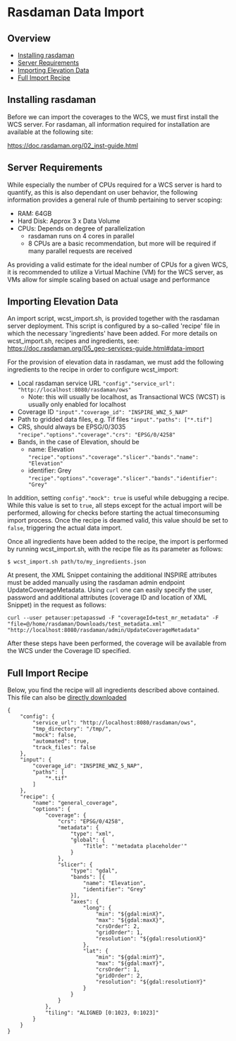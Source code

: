 # Rasdaman Data Import


## Overview
- [Installing rasdaman](./rasdaman_import.md#installing-rasdaman)
- [Server Requirements](./rasdaman_import.md#server-requirements)
- [Importing Elevation Data](./rasdaman_import.md#importing-elevation-data)
- [Full Import Recipe](./rasdaman_import.md#full-import-recipe)

## Installing rasdaman
Before we can import the coverages to the WCS, we must first install the WCS server. For rasdaman, all information required for installation are available at the following site:

https://doc.rasdaman.org/02_inst-guide.html

## Server Requirements
While especially the number of CPUs required for a WCS server is hard to quantify, as this is also dependant on user behavior, the following information provides a general rule of thumb pertaining to server scoping:
- RAM: 64GB
- Hard Disk: Approx 3 x Data Volume
- CPUs: Depends on degree of parallelization
  - rasdaman runs on 4 cores in parallel
  - 8 CPUs are a basic recommendation, but more will be required if many parallel requests are received

As providing a valid estimate for the ideal number of CPUs for a given WCS, it is recommended to utilize a Virtual Machine (VM) for the WCS server, as VMs allow for simple scaling based on actual usage and performance

## Importing Elevation Data
An import script, wcst_import.sh, is provided together with the rasdaman server deployment. This script is configured by a so-called 'recipe' file in which the necessary 'ingredients' have been added. For more details on wcst_import.sh, recipes and ingredients, see: https://doc.rasdaman.org/05_geo-services-guide.html#data-import

For the provision of elevation data in rasdaman, we must add the following ingredients to the recipe in order to configure wcst_import:
- Local rasdaman service URL ```"config"."service_url": "http://localhost:8080/rasdaman/ows"```
  - Note: this will usually be localhost, as Transactional WCS (WCST) is usually only enabled for localhost
- Coverage ID ```"input"."coverage_id": "INSPIRE_WNZ_5_NAP"```
- Path to gridded data files, e.g. Tif files ```"input"."paths": ["*.tif"]```
- CRS, should always be EPSG/0/3035 ```"recipe"."options"."coverage"."crs": "EPSG/0/4258"```
- Bands, in the case of Elevation, should be
  - name: Elevation ```"recipe"."options"."coverage"."slicer"."bands"."name": "Elevation"```
  - identifier: Grey ```"recipe"."options"."coverage"."slicer"."bands"."identifier": "Grey"```

In addition, setting ```config"."mock": true``` is useful while debugging a recipe. While this value is set to ```true```, all steps except for the actual import will be performed, allowing for checks before starting the actual timeconsuming import process. Once the recipe is deamed valid, this value should be set to ```false```, triggering the actual data import.

Once all ingredients have been added to the recipe, the import is performed by running wcst_import.sh, with the recipe file as its parameter as follows:

```$ wcst_import.sh path/to/my_ingredients.json```

At present, the XML Snippet containing the additional INSPIRE attributes must be added manually using the rasdaman admin endpoint UpdateCoverageMetadata. Using ```curl``` one can easily specify the user, password and additional attributes (coverage ID and location of XML Snippet) in the request as follows:

```curl --user petauser:petapasswd -F "coverageId=test_mr_metadata" -F "file=@/home/rasdaman/Downloads/test_metadata.xml" "http://localhost:8080/rasdaman/admin/UpdateCoverageMetadata"```

After these steps have been performed, the coverage will be available from the WCS under the Coverage ID specified.

## Full Import Recipe
Below, you find the recipe will all ingredients described above contained. This file can also be [directly downloaded](https://github.com/codefornl/INSPIRE-Coverages/blob/main/docs/ingest_elevation_4258.json)

```
{
    "config": {
        "service_url": "http://localhost:8080/rasdaman/ows",
        "tmp_directory": "/tmp/",
        "mock": false,
        "automated": true,
        "track_files": false
    },
    "input": {
        "coverage_id": "INSPIRE_WNZ_5_NAP",
        "paths": [
            "*.tif"
        ]
    },
    "recipe": {
        "name": "general_coverage",
        "options": {
            "coverage": {
                "crs": "EPSG/0/4258",
                "metadata": {
                    "type": "xml",
                    "global": {
                        "Title": "'metadata placeholder'"
                    }
                },
                "slicer": {
                    "type": "gdal",
                    "bands": [{
                        "name": "Elevation",
                        "identifier": "Grey"
                    }],
                    "axes": {
                        "long": {
                            "min": "${gdal:minX}",
                            "max": "${gdal:maxX}",
                            "crsOrder": 2,
                            "gridOrder": 1,
                            "resolution": "${gdal:resolutionX}"
                        },
                        "lat": {
                            "min": "${gdal:minY}",
                            "max": "${gdal:maxY}",
                            "crsOrder": 1,
                            "gridOrder": 2,
                            "resolution": "${gdal:resolutionY}"
                        }
                    }
                }
            },
            "tiling": "ALIGNED [0:1023, 0:1023]"
        }
    }
}
```
